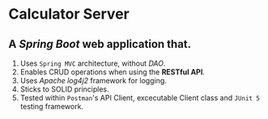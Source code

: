 # Calculator Server
## A _Spring Boot_ web application that.
1. Uses `Spring MVC` architecture, without _DAO_.
2. Enables CRUD operations when using the **RESTful API**.
3. Uses _Apache log4j2_ framework for logging.
4. Sticks to SOLID principles.
5. Tested within `Postman`'s API Client, excecutable Client class and `JUnit 5` testing framework.
